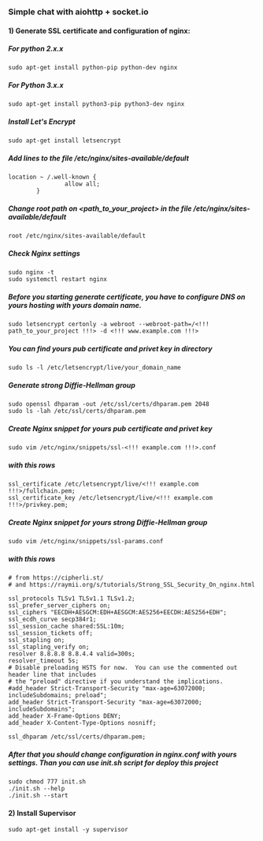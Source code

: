 ### Simple chat with aiohttp + socket.io

#### 1) Generate SSL certificate and configuration of nginx:

##### For python 2.x.x
```
sudo apt-get install python-pip python-dev nginx
```

##### For Python 3.x.x
```
sudo apt-get install python3-pip python3-dev nginx
```

##### Install Let's Encrypt
```
sudo apt-get install letsencrypt
```

##### Add lines to the file /etc/nginx/sites-available/default
```
location ~ /.well-known {
                allow all;
        }
```

##### Change root path on <path_to_your_project> in the file /etc/nginx/sites-available/default
```
root /etc/nginx/sites-available/default
```

##### Check Nginx settings
```
sudo nginx -t
sudo systemctl restart nginx
```

##### Before you starting generate certificate, you have to configure DNS on yours hosting with yours domain name.
```
sudo letsencrypt certonly -a webroot --webroot-path=/<!!! path_to_your_project !!!> -d <!!! www.example.com !!!>
```

##### You can find yours pub certificate and privet key in directory

```
sudo ls -l /etc/letsencrypt/live/your_domain_name
```

##### Generate strong Diffie-Hellman group
```
sudo openssl dhparam -out /etc/ssl/certs/dhparam.pem 2048
sudo ls -lah /etc/ssl/certs/dhparam.pem
```

##### Create Nginx snippet for yours pub certificate and privet key
```
sudo vim /etc/nginx/snippets/ssl-<!!! example.com !!!>.conf
```
##### with this rows
```
ssl_certificate /etc/letsencrypt/live/<!!! example.com !!!>/fullchain.pem;
ssl_certificate_key /etc/letsencrypt/live/<!!! example.com !!!>/privkey.pem;
```

##### Create Nginx snippet for yours strong Diffie-Hellman group
```
sudo vim /etc/nginx/snippets/ssl-params.conf
```
##### with this rows
```
# from https://cipherli.st/
# and https://raymii.org/s/tutorials/Strong_SSL_Security_On_nginx.html

ssl_protocols TLSv1 TLSv1.1 TLSv1.2;
ssl_prefer_server_ciphers on;
ssl_ciphers "EECDH+AESGCM:EDH+AESGCM:AES256+EECDH:AES256+EDH";
ssl_ecdh_curve secp384r1;
ssl_session_cache shared:SSL:10m;
ssl_session_tickets off;
ssl_stapling on;
ssl_stapling_verify on;
resolver 8.8.8.8 8.8.4.4 valid=300s;
resolver_timeout 5s;
# Disable preloading HSTS for now.  You can use the commented out header line that includes
# the "preload" directive if you understand the implications.
#add_header Strict-Transport-Security "max-age=63072000; includeSubdomains; preload";
add_header Strict-Transport-Security "max-age=63072000; includeSubdomains";
add_header X-Frame-Options DENY;
add_header X-Content-Type-Options nosniff;

ssl_dhparam /etc/ssl/certs/dhparam.pem;
```

##### After that you should change configuration in nginx.conf with yours settings. Than you can use init.sh script for deploy this project
```
sudo chmod 777 init.sh
./init.sh --help
./init.sh --start
```

#### 2) Install Supervisor
```
sudo apt-get install -y supervisor
```

